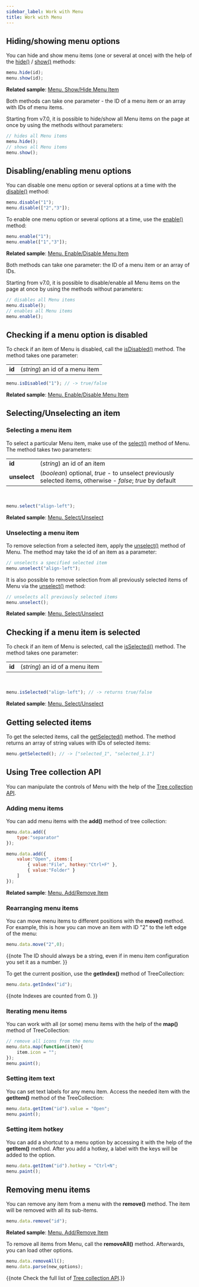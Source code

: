 ```yaml
---
sidebar_label: Work with Menu
title: Work with Menu
---          
```




Hiding/showing menu options
------------------

You can hide and show menu items (one or several at once) with the help of the [hide()](menu/api/menu_hide_method.md) / [show()](menu/api/menu_show_method.md) methods:

~~~js
menu.hide(id);
menu.show(id);
~~~

**Related sample**: [Menu. Show/Hide Menu Item](https://snippet.dhtmlx.com/a9vbhxgd)

Both methods can take one parameter - the ID of a menu item or an array with IDs of menu items.

Starting from v7.0, it is possible to hide/show all Menu items on the page at once by using the methods without parameters:

~~~js
// hides all Menu items
menu.hide();
// shows all Menu items
menu.show();
~~~

Disabling/enabling menu options
----------------------

You can disable one menu option or several options at a time with the [disable()](menu/api/menu_disable_method.md) method:

~~~js
menu.disable("1");
menu.disable(["2","3"]);
~~~

To enable one menu option or several options at a time, use the [enable()](menu/api/menu_enable_method.md) method:

~~~js
menu.enable("1");
menu.enable(["1","3"]);
~~~

**Related sample**: [Menu. Enable/Disable Menu Item](https://snippet.dhtmlx.com/zuoam7r7)

Both methods can take one parameter: the ID of a menu item or an array of IDs.

Starting from v7.0, it is possible to disable/enable all Menu items on the page at once by using the methods without parameters:

~~~js
// disables all Menu items
menu.disable();
// enables all Menu items
menu.enable();
~~~

Checking if a menu option is disabled
-------------------------------------

To check if an item of Menu is disabled, call the [isDisabled()](menu/api/menu_isdisabled_method.md) method. The method takes one parameter:

<table>
	<tbody>
        <tr>
			<td><b>id</b></td>
			<td>(<i>string</i>) an id of a menu item</td>
		</tr>
    </tbody>
</table>

~~~js
menu.isDisabled("1"); // -> true/false
~~~

**Related sample**: [Menu. Enable/Disable Menu Item](https://snippet.dhtmlx.com/zuoam7r7)

Selecting/Unselecting an item
-----------------------------------------

### Selecting a menu item

To select a particular Menu item, make use of the [select()](menu/api/menu_select_method.md) method of Menu. The method takes two parameters:

<table>
	<tbody>
        <tr>
			<td><b>id</b></td>
			<td>(<i>string</i>) an id of an item</td>
		</tr>
        <tr>
			<td><b>unselect</b></td>
			<td>(<i>boolean</i>) optional, <i>true</i> - to unselect previously selected items, otherwise - <i>false</i>; <i>true</i> by default</td>
		</tr>
    </tbody>
</table>
<br/>

~~~js
menu.select("align-left");
~~~

**Related sample**: [Menu. Select/Unselect](https://snippet.dhtmlx.com/9qqah8ex)

### Unselecting a menu item

To remove selection from a selected item, apply the [unselect()](menu/api/menu_unselect_method.md) method of Menu. The method may take the id of an item as a parameter:

~~~js
// unselects a specified selected item
menu.unselect("align-left");
~~~

It is also possible to remove selection from all previously selected items of Menu via the [unselect()](menu/api/menu_unselect_method.md) method:

~~~js
// unselects all previously selected items
menu.unselect();
~~~

**Related sample**: [Menu. Select/Unselect](https://snippet.dhtmlx.com/9qqah8ex)

Checking if a menu item is selected
-------------------------------------

To check if an item of Menu is selected, call the [isSelected()](menu/api/menu_isselected_method.md) method. The method takes one parameter:

<table>
	<tbody>
        <tr>
			<td><b>id</b></td>
			<td>(<i>string</i>) an id of a menu item</td>
		</tr>
    </tbody>
</table>
<br/>

~~~js
menu.isSelected("align-left"); // -> returns true/false
~~~

**Related sample**: [Menu. Select/Unselect](https://snippet.dhtmlx.com/9qqah8ex)

Getting selected items
---------------------------

To get the selected items, call the [getSelected()](menu/api/menu_getselected_method.md) method. The method returns an array of string values with IDs of selected items:

~~~js
menu.getSelected(); // -> ["selected_1", "selected_1.1"]
~~~

Using Tree collection API
---------------

You can manipulate the controls of Menu with the help of the [Tree collection API](tree_collection/index.md). 


### Adding menu items

You can add menu items with the **add()** method of tree collection:

~~~js
menu.data.add({
    type:"separator"
});

menu.data.add({
    value:"Open", items:[
        { value:"File", hotkey:"Ctrl+F" },
        { value:"Folder" }
    ]
});
~~~

**Related sample**: [Menu. Add/Remove Item](https://snippet.dhtmlx.com/nood4bfx)

### Rearranging menu items

You can move menu items to different positions with the **move()** method. For example, this is how you can move an item with ID "2" to the left edge of the menu:

~~~js
menu.data.move("2",0);
~~~

{{note
The ID should always be a string, even if in menu item configuration you set it as a number.
}}

To get the current position, use the **getIndex()** method of TreeCollection:

~~~js
menu.data.getIndex("id");
~~~

{{note
Indexes are counted from 0.
}}

### Iterating menu items

You can work with all (or some) menu items with the help of the **map()** method of TreeCollection:

~~~js
// remove all icons from the menu
menu.data.map(function(item){
    item.icon = "";
});
menu.paint();
~~~

### Setting item text 

You can set text labels for any menu item. Access the needed item with the **getItem()** method of the TreeCollection:

~~~js
menu.data.getItem("id").value = "Open";
menu.paint();
~~~

### Setting item hotkey

You can add a shortcut to a menu option by accessing it with the help of the **getItem()** method. After you add a hotkey, a label with the keys will be added to the option.

~~~js
menu.data.getItem("id").hotkey = "Ctrl+N";
menu.paint();
~~~


## Removing menu items  

You can remove any item from a menu with the **remove()** method. The item will be removed with all its sub-items.

~~~js
menu.data.remove("id");
~~~

**Related sample**: [Menu. Add/Remove Item](https://snippet.dhtmlx.com/nood4bfx)

To remove all items from Menu, call the **removeAll()** method. Afterwards, you can load other options.

~~~js
menu.data.removeAll();
menu.data.parse(new_options);
~~~

{{note Check the full list of [Tree collection API](tree_collection/index.md).}}


